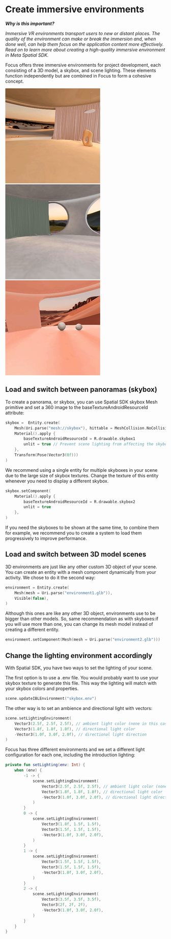 # Create immersive environments

***Why is this important?***

*Immersive VR environments transport users to new or distant places.
The quality of the environment can make or break the immersion and, when done well, can help them focus on the application content more effectively.
Read on to learn more about creating a high-quality immersive environment in Meta Spatial SDK.*

Focus offers three immersive environments for project development, each consisting of a 3D model, a skybox, and scene lighting.
These elements function independently but are combined in Focus to form a cohesive concept.

![Env1](./Resources/env1.gif) ![Env2](./Resources/env2.gif) ![Env3](./Resources/env3.gif)

## Load and switch between panoramas (skybox)

To create a panorama, or skybox, you can use Spatial SDK skybox Mesh primitive and set a 360 image to the baseTextureAndroidResourceId attribute:
```kotlin
skybox =  Entity.create(
    Mesh(Uri.parse("mesh://skybox"), hittable = MeshCollision.NoCollision),
    Material().apply {
        baseTextureAndroidResourceId = R.drawable.skybox1
        unlit = true // Prevent scene lighting from affecting the skybox
    },
    Transform(Pose(Vector3(0f)))
)
```

We recommend using a single entity for multiple skyboxes in your scene due to the large size of skybox textures.
Change the texture of this entity whenever you need to display a different skybox.
```kotlin
skybox.setComponent(
    Material().apply {
        baseTextureAndroidResourceId = R.drawable.skybox2
        unlit = true
    },
)
```

If you need the skyboxes to be shown at the same time, to combine them for example, we recommend you to create a system to load them progressively to improve performance.

## Load and switch between 3D model scenes

3D environments are just like any other custom 3D object of your scene. You can create an entity with a mesh component dynamically from your activity.
We chose to do it the second way:
```kotlin
environment = Entity.create(
    Mesh(mesh = Uri.parse("environment1.glb")),
    Visible(false),
)
```

Although this ones are like any other 3D object, environments use to be bigger than other models. So, same recommendation as with skyboxes:if you will use more than one, you can change its mesh model instead of creating a different entity.
```kotlin
environment.setComponent(Mesh(mesh = Uri.parse("environment2.glb")))
```

## Change the lighting environment accordingly

With Spatial SDK, you have two ways to set the lighting of your scene.

The first option is to use a .env file. You would probably want to use your skybox texture to generate this file.
This way the lighting will match with your skybox colors and properties.
```kotlin
scene.updateIBLEnvironment("skybox.env")
```

The other way is to set an ambience and directional light with vectors:
```kotlin
scene.setLightingEnvironment(
    Vector3(2.5f, 2.5f, 2.5f), // ambient light color (none in this case)
    Vector3(1.8f, 1.8f, 1.8f), // directional light color
    -Vector3(1.0f, 3.0f, 2.0f), // directional light direction
)
```

Focus has three different environments and we set a different light configuration for each one, including the introduction lighting:
```kotlin
private fun setLighting(env: Int) {
    when (env) {
        -1 -> {
            scene.setLightingEnvironment(
                Vector3(2.5f, 2.5f, 2.5f), // ambient light color (none in this case)
                Vector3(1.8f, 1.8f, 1.8f), // directional light color
                -Vector3(1.0f, 3.0f, 2.0f), // directional light direction
            )
        }
        0 -> {
            scene.setLightingEnvironment(
                Vector3(1.8f, 1.5f, 1.5f),
                Vector3(1.5f, 1.5f, 1.5f),
                -Vector3(1.0f, 3.0f, 2.0f),
            )
        }
        1 -> {
            scene.setLightingEnvironment(
                Vector3(1.5f, 1.5f, 1.5f),
                Vector3(1.5f, 1.5f, 1.5f),
                -Vector3(1.0f, 3.0f, 2.0f),
            )
        }
        2 -> {
            scene.setLightingEnvironment(
                Vector3(3.5f, 3.5f, 3.5f),
                Vector3(2f, 2f, 2f),
                -Vector3(1.0f, 3.0f, 2.0f),
            )
        }
    }
}
```
